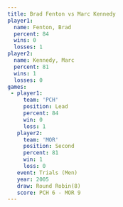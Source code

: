 ```yaml
---
title: Brad Fenton vs Marc Kennedy
player1:             
  name: Fenton, Brad 
  percent: 84        
  wins: 0            
  losses: 1          
player2:             
  name: Kennedy, Marc
  percent: 81        
  wins: 1            
  losses: 0          
games:
 - player1:        
     team: 'PCH'   
     position: Lead
     percent: 84   
     win: 0        
     loss: 1       
   player2:          
     team: 'MOR'     
     position: Second
     percent: 81     
     win: 1          
     loss: 0         
   event: Trials (Men) 
   year: 2005          
   draw: Round Robin(8)
   score: PCH 6 - MOR 9
---
```

